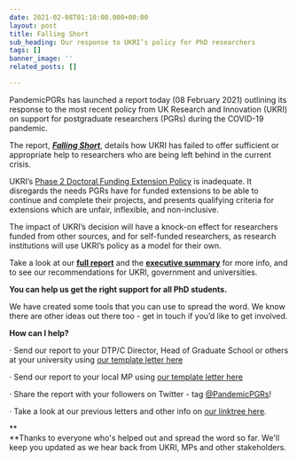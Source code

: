 ```yaml
---
date: 2021-02-08T01:10:00.000+00:00
layout: post
title: Falling Short
sub_heading: Our response to UKRI’s policy for PhD researchers
tags: []
banner_image: ''
related_posts: []

---
```


PandemicPGRs has launched a report today (08 February 2021) outlining its response to the most recent policy from UK Research and Innovation (UKRI) on support for postgraduate researchers (PGRs) during the COVID-19 pandemic.

The report, [**_Falling Short_**](https://drive.google.com/file/d/1-6sBsboTyQ820axeJIFd8S4a2AOgSS5K/view?usp=sharing), details how UKRI has failed to offer sufficient or appropriate help to researchers who are being left behind in the current crisis.

UKRI’s [Phase 2 Doctoral Funding Extension Policy](https://www.ukri.org/wp-content/uploads/2020/11/UKRI-11112020-COVID-19DoctoralExtensionsPolicyPhase2PolicyStatement.pdf) is inadequate. It disregards the needs PGRs have for funded extensions to be able to continue and complete their projects, and presents qualifying criteria for extensions which are unfair, inflexible, and non-inclusive.

The impact of UKRI’s decision will have a knock-on effect for researchers funded from other sources, and for self-funded researchers, as research institutions will use UKRI’s policy as a model for their own.

Take a look at our [**full report**](https://drive.google.com/file/d/1-6sBsboTyQ820axeJIFd8S4a2AOgSS5K/view?usp=sharing) and the [**executive summary**](https://drive.google.com/file/d/1uIBmqaGr5ahPqrmi5l_hDkaDcbTv8qOK/view?usp=sharing) for more info, and to see our recommendations for UKRI, government and universities.

**You can help us get the right support for all PhD students.**

We have created some tools that you can use to spread the word. We know there are other ideas out there too - get in touch if you’d like to get involved.

**How can I help?**

· Send our report to your DTP/C Director, Head of Graduate School or others at your university using [our template letter here](https://docs.google.com/document/d/1K5DdywGoWFMT81zXk-pTBg0U3oQiCxXsCpc9l89TXfo/edit?usp=sharing)

· Send our report to your local MP using [our template letter here](https://docs.google.com/document/d/151WgRFiwrlrZLRz27BnmtA4G4uuQaDkHA05h9WgWX1U/edit?usp=sharing)

· Share the report with your followers on Twitter - tag [@PandemicPGRs](https://twitter.com/PandemicPGRs)!

· Take a look at our previous letters and other info on [our linktree here](https://linktr.ee/PandemicPGR).

**  
**Thanks to everyone who's helped out and spread the word so far. We'll keep you updated as we hear back from UKRI, MPs and other stakeholders.